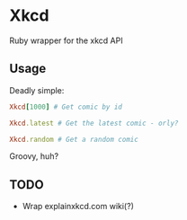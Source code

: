 # Xkcd

Ruby wrapper for the xkcd API

## Usage

Deadly simple:

```ruby
Xkcd[1000] # Get comic by id

Xkcd.latest # Get the latest comic - orly?

Xkcd.random # Get a random comic
```

Groovy, huh?

## TODO

- Wrap explainxkcd.com wiki(?)

